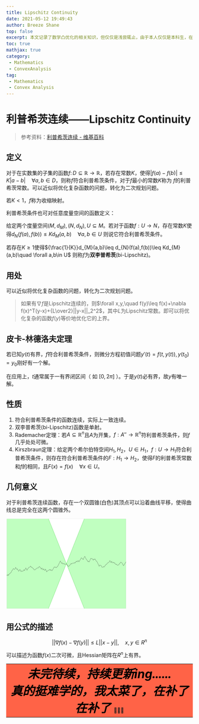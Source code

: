 ```yaml
---
title: Lipschitz Continuity
date: 2021-05-12 19:49:43
author: Breeze Shane
top: false
excerpt: 本文记录了数学凸优化的相关知识，但仅仅是浅尝辄止，由于本人仅仅是本科生，在这里欠缺的基础太多，故暂时打算留到以后再研究。此文可能近一两年要停更。
toc: true
mathjax: true
category: 
 - Mathematics
 - ConvexAnalysis
tag: 
 - Mathematics
 - Convex Analysis
---
```


# 利普希茨连续——Lipschitz Continuity

> 参考资料：[利普希茨连续 - 维基百科](https://zh.wikipedia.org/wiki/%E5%88%A9%E6%99%AE%E5%B8%8C%E8%8C%A8%E9%80%A3%E7%BA%8C)

## 定义

对于在实数集的子集的函数$f\colon D\subseteq \mathbb {R} \to \mathbb {R}$，若存在常数$K$，使得$|f(a)-f(b)|\leq K|a-b|\quad \forall a,b\in D$，则称$f$符合利普希茨条件，对于$f$最小的常数$K$称为 $f$的利普希茨常数。可以近似将优化复杂函数的问题，转化为二次规划问题。

若$K<1$，$f$称为收缩映射。

利普希茨条件也可对任意度量空间的函数定义：

给定两个度量空间$(M,d_{M}),(N,d_{N}),U\subseteq M$。若对于函数$f:U\to N$，存在常数$K$使得$d_{N}(f(a),f(b))\leq Kd_{M}(a,b)\quad \forall a,b\in U$
则说它符合利普希茨条件。

若存在$K\geq 1$使得${\frac{1}{K}}d_{M}(a,b)\leq d_{N}(f(a),f(b))\leq Kd_{M}(a,b)\quad \forall a,b\in U$
则称$f$为**双李普希茨**(bi-Lipschitz)。

## 用处

可以近似将优化复杂函数的问题，转化为二次规划问题。

> 如果有$\nabla f$是Lipschitz连续的，则$\forall x,y,\quad f(y)\leq f(x)+\nabla f(x)^T(y-x)+{L\over2}||y-x||_2^2$，其中$L$为Lipschitz常数。即可以将优化复杂的函数$f(y)$等价地优化它的上界。

## 皮卡-林德洛夫定理

若已知$y(t)$有界，$f$符合利普希茨条件，则微分方程初值问题$y'(t)=f(t,y(t)),y(t_{0})=y_{0}$刚好有一个解。

在应用上，$t$通常属于一有界闭区间（ 如 $[0,2 \pi ]$ ）。于是$y(t)$必有界，故$y$有唯一解。

## 性质

1. 符合利普希茨条件的函数连续，实际上一致连续。
2. 双李普希茨(bi-Lipschitz)函数是单射。
3. Rademacher定理：若$A\subseteq {\mathbb  {R}}^{n}$且$A$为开集，$f:A''\to {\mathbb  {R}}^{n}$符利普希茨条件，则$f$几乎处处可微。
4. Kirszbraun定理：给定两个希尔伯特空间$H_{1},H_{2}$，$U\in H_{1}$，$f:U\to H_{1}$符合利普希茨条件，则存在符合利普希茨条件的$F:H_{1}\to H_{2}$，使得$F$的利普希茨常数和$f$的相同，且$F(x)=f(x)\quad \forall x\in U$。

## 几何意义

对于利普希茨连续函数，存在一个双圆锥(白色)其顶点可以沿着曲线平移，使得曲线总是完全在这两个圆锥外。

![](/images/Lipschitz_continuity_2.png)

## 用公式的描述

$$
||\nabla f(x)-\nabla f(y)|| \leq L||x-y||,\quad x,y\in R^n
$$

可以描述为函数$f(x)$二次可微，且Hessian矩阵在$R^n$上有界。

<table>
    <tr>
        <td bgcolor="#FF6347">
            <center>
                <strong>
                    <i>
                        <font color="#000000" size="6">
                            未完待续，持续更新ing......<br>
                            真的挺难学的，我太菜了，在补了在补了
                        </font>
                    </i>🥲🥲🥲
                </strong>
            </center>
        </td>
    </tr>
</table>
